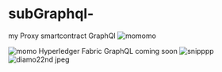 # subGraphql-
my Proxy smartcontract GraphQl
![momomo](https://user-images.githubusercontent.com/80609236/125030290-e5147880-e058-11eb-819d-7b462ee24679.png)

![momo](https://user-images.githubusercontent.com/80609236/125029802-2c4e3980-e058-11eb-83ee-52998b64206b.png)
Hyperledger Fabric GraphQL coming soon
![snipppp](https://user-images.githubusercontent.com/80609236/125029855-3e2fdc80-e058-11eb-853c-7e97022043a2.png)
![diamo22nd jpeg](https://user-images.githubusercontent.com/80609236/125029895-4be56200-e058-11eb-8a06-42728f923f85.png)
